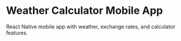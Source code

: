 # Weather Calculator Mobile App
React Native mobile app with weather, exchange rates, and calculator features.
